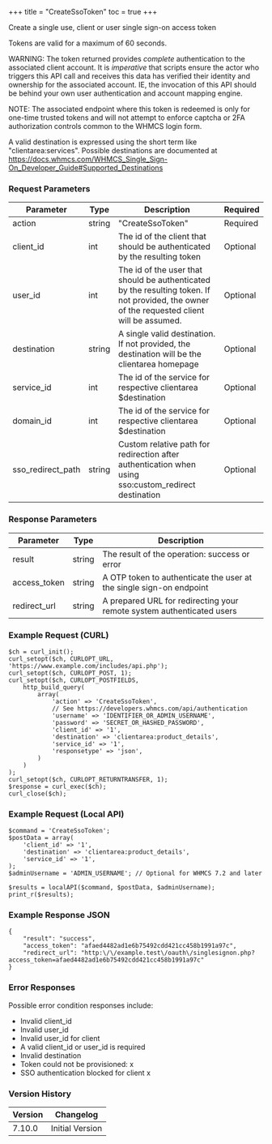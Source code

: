 +++
title = "CreateSsoToken"
toc = true
+++

Create a single use, client or user single sign-on access token

Tokens are valid for a maximum of 60 seconds.

WARNING: The token returned provides _complete_ authentication to the associated
client account.  It is _imperative_ that scripts ensure the actor who
triggers this API call and receives this data has verified their identity and
ownership for the associated account.  IE, the invocation of this API
should be behind your own user authentication and account mapping engine.

NOTE: The associated endpoint where this token is redeemed is only for one-time
trusted tokens and will not attempt to enforce captcha or 2FA authorization
controls common to the WHMCS login form.

A valid destination is expressed using the short term like "clientarea:services".
Possible destinations are documented at https://docs.whmcs.com/WHMCS_Single_Sign-On_Developer_Guide#Supported_Destinations

### Request Parameters

| Parameter | Type | Description | Required |
| --------- | ---- | ----------- | -------- |
| action | string | "CreateSsoToken" | Required |
| client_id | int | The id of the client that should be authenticated by the resulting token | Optional |
| user_id | int | The id of the user that should be authenticated by the resulting token. If not provided, the owner of the requested client will be assumed. | Optional |
| destination | string | A single valid destination. If not provided, the destination will be the clientarea homepage | Optional |
| service_id | int | The id of the service for respective clientarea $destination | Optional |
| domain_id | int | The id of the service for respective clientarea $destination | Optional |
| sso_redirect_path | string | Custom relative path for redirection after authentication when using sso:custom_redirect destination | Optional |

### Response Parameters

| Parameter | Type | Description |
| --------- | ---- | ----------- |
| result | string | The result of the operation: success or error |
| access_token | string | A OTP token to authenticate the user at the single sign-on endpoint |
| redirect_url | string | A prepared URL for redirecting your remote system authenticated users |


### Example Request (CURL)

```
$ch = curl_init();
curl_setopt($ch, CURLOPT_URL, 'https://www.example.com/includes/api.php');
curl_setopt($ch, CURLOPT_POST, 1);
curl_setopt($ch, CURLOPT_POSTFIELDS,
    http_build_query(
        array(
            'action' => 'CreateSsoToken',
            // See https://developers.whmcs.com/api/authentication
            'username' => 'IDENTIFIER_OR_ADMIN_USERNAME',
            'password' => 'SECRET_OR_HASHED_PASSWORD',
            'client_id' => '1',
            'destination' => 'clientarea:product_details',
            'service_id' => '1',
            'responsetype' => 'json',
        )
    )
);
curl_setopt($ch, CURLOPT_RETURNTRANSFER, 1);
$response = curl_exec($ch);
curl_close($ch);
```


### Example Request (Local API)

```
$command = 'CreateSsoToken';
$postData = array(
    'client_id' => '1',
    'destination' => 'clientarea:product_details',
    'service_id' => '1',
);
$adminUsername = 'ADMIN_USERNAME'; // Optional for WHMCS 7.2 and later

$results = localAPI($command, $postData, $adminUsername);
print_r($results);
```


### Example Response JSON

```
{
    "result": "success",
    "access_token": "afaed4482ad1e6b75492cdd421cc458b1991a97c",
    "redirect_url": "http:\/\/example.test\/oauth\/singlesignon.php?access_token=afaed4482ad1e6b75492cdd421cc458b1991a97c"
}
```


### Error Responses

Possible error condition responses include:

* Invalid client_id
* Invalid user_id
* Invalid user_id for client
* A valid client_id or user_id is required
* Invalid destination
* Token could not be provisioned: x
* SSO authentication blocked for client x


### Version History

| Version | Changelog |
| ------- | --------- |
| 7.10.0 | Initial Version |
